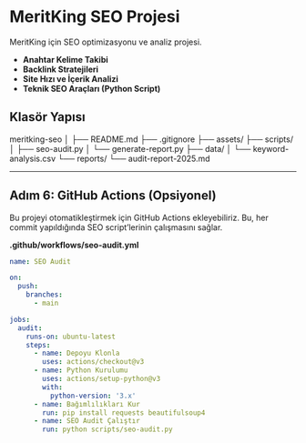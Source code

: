 # MeritKing SEO Projesi
MeritKing için SEO optimizasyonu ve analiz projesi.  
- **Anahtar Kelime Takibi**  
- **Backlink Stratejileri**  
- **Site Hızı ve İçerik Analizi**  
- **Teknik SEO Araçları (Python Script)**

## Klasör Yapısı
meritking-seo │ ├── README.md ├── .gitignore ├── assets/ ├── scripts/ │ ├── seo-audit.py │ └── generate-report.py ├── data/ │ └── keyword-analysis.csv └── reports/ └── audit-report-2025.md

---

## **Adım 6: GitHub Actions (Opsiyonel)**
Bu projeyi otomatikleştirmek için GitHub Actions ekleyebiliriz. Bu, her commit yapıldığında SEO script’lerinin çalışmasını sağlar.

**.github/workflows/seo-audit.yml**  
```yaml
name: SEO Audit

on:
  push:
    branches:
      - main

jobs:
  audit:
    runs-on: ubuntu-latest
    steps:
      - name: Depoyu Klonla
        uses: actions/checkout@v3
      - name: Python Kurulumu
        uses: actions/setup-python@v3
        with:
          python-version: '3.x'
      - name: Bağımlılıkları Kur
        run: pip install requests beautifulsoup4
      - name: SEO Audit Çalıştır
        run: python scripts/seo-audit.py
